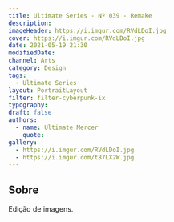 ```yaml
---
title: Ultimate Series - Nº 039 - Remake
description:
imageHeader: https://i.imgur.com/RVdLDoI.jpg
cover: https://i.imgur.com/RVdLDoI.jpg
date: 2021-05-19 21:30
modifiedDate:
channel: Arts
category: Design
tags:
  - Ultimate Series
layout: PortraitLayout
filter: filter-cyberpunk-ix
typography:
draft: false
authors:
  - name: Ultimate Mercer
    quote:
gallery:
  - https://i.imgur.com/RVdLDoI.jpg
  - https://i.imgur.com/t87LX2W.jpg
---
```


## Sobre

Edição de imagens.
